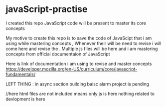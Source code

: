 # javaScript-practise
I created this repo JavaScript code will be  present  to master its core concepts

My motive to create this repo is to save the code of JavaScipt that i am using while mastering concepts , Whenever their will be need to revise i will come here and revise the . 
Multiple js files will be here and i am mastering concepts from official documentaion of JavaScript 

Here is link of documentation i am using to revise and master concepts 
https://developer.mozilla.org/en-US/curriculum/core/javascript-fundamentals/

LEFT THING : 
in async section building baisc alarm project is pending

//here html files are not included means only js is here nothing related to devlopment is here
